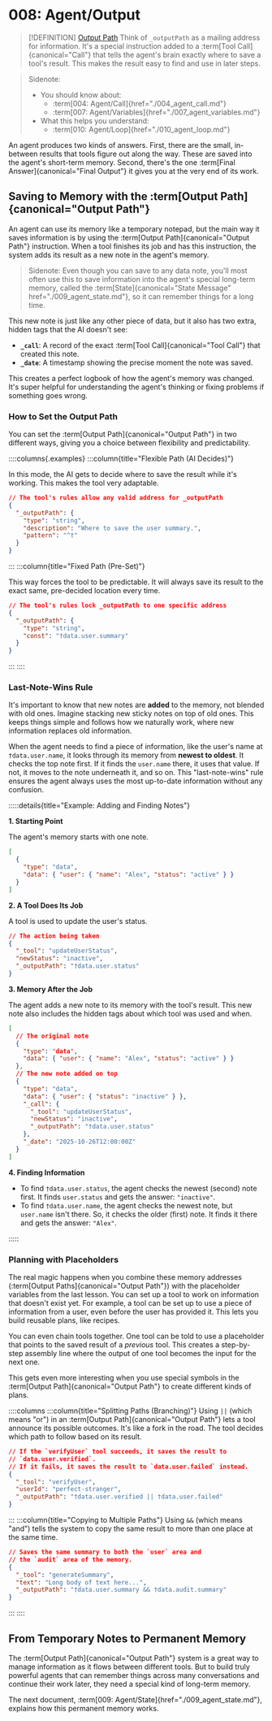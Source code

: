 # 008: Agent/Output

> [!DEFINITION] [Output Path](./000_glossary.md)
> Think of `_outputPath` as a mailing address for information. It's a special instruction added to a :term[Tool Call]{canonical="Call"} that tells the agent's brain exactly where to save a tool's result. This makes the result easy to find and use in later steps.

> Sidenote:
> - You should know about:
>   - :term[004: Agent/Call]{href="./004_agent_call.md"}
>   - :term[007: Agent/Variables]{href="./007_agent_variables.md"}
> - What this helps you understand:
>   - :term[010: Agent/Loop]{href="./010_agent_loop.md"}

An agent produces two kinds of answers. First, there are the small, in-between results that tools figure out along the way. These are saved into the agent's short-term memory. Second, there's the one :term[Final Answer]{canonical="Final Output"} it gives you at the very end of its work.

## Saving to Memory with the :term[Output Path]{canonical="Output Path"}

An agent can use its memory like a temporary notepad, but the main way it saves information is by using the :term[Output Path]{canonical="Output Path"} instruction. When a tool finishes its job and has this instruction, the system adds its result as a new note in the agent's memory.

> Sidenote:
> Even though you can save to any data note, you'll most often use this to save information into the agent's special long-term memory, called the :term[State]{canonical="State Message" href="./009_agent_state.md"}, so it can remember things for a long time.

This new note is just like any other piece of data, but it also has two extra, hidden tags that the AI doesn't see:

- **`_call`**: A record of the exact :term[Tool Call]{canonical="Tool Call"} that created this note.
- **`_date`**: A timestamp showing the precise moment the note was saved.

This creates a perfect logbook of how the agent's memory was changed. It's super helpful for understanding the agent's thinking or fixing problems if something goes wrong.

### How to Set the Output Path

You can set the :term[Output Path]{canonical="Output Path"} in two different ways, giving you a choice between flexibility and predictability.

::::columns{.examples}
:::column{title="Flexible Path (AI Decides)"}

In this mode, the AI gets to decide where to save the result while it's working. This makes the tool very adaptable.

```json
// The tool's rules allow any valid address for _outputPath
{
  "_outputPath": {
    "type": "string",
    "description": "Where to save the user summary.",
    "pattern": "^†"
  }
}
```

:::
:::column{title="Fixed Path (Pre-Set)"}

This way forces the tool to be predictable. It will always save its result to the exact same, pre-decided location every time.

```json
// The tool's rules lock _outputPath to one specific address
{
  "_outputPath": {
    "type": "string",
    "const": "†data.user.summary"
  }
}
```

:::
::::

### Last-Note-Wins Rule

It's important to know that new notes are **added** to the memory, not blended with old ones. Imagine stacking new sticky notes on top of old ones. This keeps things simple and follows how we naturally work, where new information replaces old information.

When the agent needs to find a piece of information, like the user's name at `†data.user.name`, it looks through its memory from **newest to oldest**. It checks the top note first. If it finds the `user.name` there, it uses that value. If not, it moves to the note underneath it, and so on. This "last-note-wins" rule ensures the agent always uses the most up-to-date information without any confusion.

:::::details{title="Example: Adding and Finding Notes"}

**1. Starting Point**

The agent's memory starts with one note.

```json
[
  {
    "type": "data",
    "data": { "user": { "name": "Alex", "status": "active" } }
  }
]
```

**2. A Tool Does Its Job**

A tool is used to update the user's status.

```json
// The action being taken
{
  "_tool": "updateUserStatus",
  "newStatus": "inactive",
  "_outputPath": "†data.user.status"
}
```

**3. Memory After the Job**

The agent adds a new note to its memory with the tool's result. This new note also includes the hidden tags about which tool was used and when.

```json
[
  // The original note
  {
    "type": 'data',
    "data": { "user": { "name": "Alex", "status": "active" } }
  },
  // The new note added on top
  {
    "type": "data",
    "data": { "user": { "status": "inactive" } },
    "_call": {
      "_tool": "updateUserStatus",
      "newStatus": "inactive",
      "_outputPath": "†data.user.status"
    },
    "_date": "2025-10-26T12:00:00Z"
  }
]
```

**4. Finding Information**

- To find `†data.user.status`, the agent checks the newest (second) note first. It finds `user.status` and gets the answer: `"inactive"`.
- To find `†data.user.name`, the agent checks the newest note, but `user.name` isn't there. So, it checks the older (first) note. It finds it there and gets the answer: `"Alex"`.

:::::

### Planning with Placeholders

The real magic happens when you combine these memory addresses (:term[Output Paths]{canonical="Output Path"}) with the placeholder variables from the last lesson. You can set up a tool to work on information that doesn't exist yet. For example, a tool can be set up to use a piece of information from a user, even before the user has provided it. This lets you build reusable plans, like recipes.

You can even chain tools together. One tool can be told to use a placeholder that points to the saved result of a *previous* tool. This creates a step-by-step assembly line where the output of one tool becomes the input for the next one.

This gets even more interesting when you use special symbols in the :term[Output Path]{canonical="Output Path"} to create different kinds of plans.

::::columns
:::column{title="Splitting Paths (Branching)"}
Using `||` (which means "or") in an :term[Output Path]{canonical="Output Path"} lets a tool announce its possible outcomes. It's like a fork in the road. The tool decides which path to follow based on its result.

```json
// If the `verifyUser` tool succeeds, it saves the result to
// `data.user.verified`.
// If it fails, it saves the result to `data.user.failed` instead.
{
  "_tool": "verifyUser",
  "userId": "perfect-stranger",
  "_outputPath": "†data.user.verified || †data.user.failed"
}
```

:::
:::column{title="Copying to Multiple Paths"}
Using `&&` (which means "and") tells the system to copy the same result to more than one place at the same time.

```json
// Saves the same summary to both the `user` area and
// the `audit` area of the memory.
{
  "_tool": "generateSummary",
  "text": "Long body of text here...",
  "_outputPath": "†data.user.summary && †data.audit.summary"
}
```

:::
::::

## From Temporary Notes to Permanent Memory

The :term[Output Path]{canonical="Output Path"} system is a great way to manage information as it flows between different tools. But to build truly powerful agents that can remember things across many conversations and continue their work later, they need a special kind of long-term memory.

The next document, :term[009: Agent/State]{href="./009_agent_state.md"}, explains how this permanent memory works.
